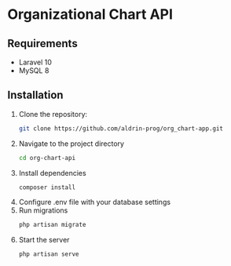 # Organizational Chart API

## Requirements
- Laravel 10
- MySQL 8

## Installation
1. Clone the repository:
   ```bash
   git clone https://github.com/aldrin-prog/org_chart-app.git
2. Navigate to the project directory
    ```bash
    cd org-chart-api
3. Install dependencies
    ```bash
    composer install
4. Configure .env file with your database settings
5. Run migrations
    ```bash
    php artisan migrate
6. Start the server
    ```bash
    php artisan serve
